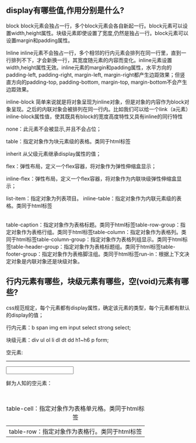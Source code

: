 ## display有哪些值,作用分别是什么?

block
block元素会独占一行，多个block元素会各自新起一行。block元素可以设置width,height属性。块级元素即使设置了宽度,仍然是独占一行。block元素可以设置margin和padding属性。

Inline
inline元素不会独占一行，多个相邻的行内元素会排列在同一行里，直到一行排列不下，才会新换一行，其宽度随元素的内容而变化。inline元素设置width,height属性无效。inline元素的margin和padding属性，水平方向的padding-left, padding-right, margin-left, margin-right都产生边距效果；但竖直方向的padding-top, padding-bottom, margin-top, margin-bottom不会产生边距效果。

inline-block
简单来说就是将对象呈现为inline对象，但是对象的内容作为block对象呈现。之后的内联对象会被排列在同一行内。比如我们可以给一个link（a元素）inline-block属性值，使其既具有block的宽度高度特性又具有inline的同行特性

none：此元素不会被显示,并且不会占位；

table：指定对象作为块元素级的表格。类同于html标签<table>

inherit 从父级元素继承display属性的值；

flex：弹性布局，定义一个flex容器，将对象作为弹性伸缩盒显示；

inline-flex：弹性布局，定义一个flex容器，将对象作为内联块级弹性伸缩盒显示；

list-item：指定对象为列表项目。
inline-table：指定对象作为内联元素级的表格。类同于html标签<table>table-caption：指定对象作为表格标题。类同于html标签<caption>table-cell：指定对象作为表格单元格。类同于html标签<td>table-row：指定对象作为表格行。类同于html标签<tr>table-row-group：指定对象作为表格行组。类同于html标签<tbody>table-column：指定对象作为表格列。类同于html标签<col>table-column-group：指定对象作为表格列组显示。类同于html标签<colgroup>table-header-group：指定对象作为表格标题组。类同于html标签<thead>table-footer-group：指定对象作为表格脚注组。类同于html标签<tfoot>run-in：根据上下文决定对象是内联对象还是块级对象。


## 行内元素有哪些，块级元素有哪些，空(void)元素有哪些?

css规范规定，每个元素都有display属性，确定该元素的类型，每个元素都有默认的display的值；

行内元素：b span img em input select strong select;

块级元素：div ul ol li dl dt dd h1~h6 p form;

空元素:<br> <hr> <img> <input> <link> <meta>

鲜为人知的空元素：<area> <base> <col> <command> <embed> <keygen> <param> <source> <track> <wbr>
